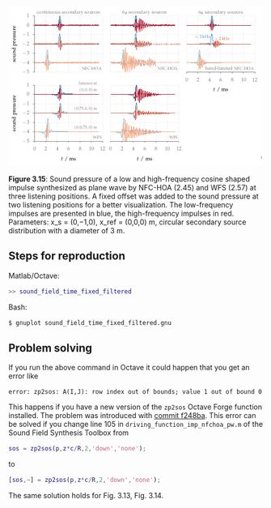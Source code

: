 ![Fig 3.15](fig3_15.png)

**Figure 3.15**: Sound pressure of a low
and high-frequency cosine shaped impulse synthesized as plane wave by
NFC-HOA (2.45) and WFS (2.57) at three
listening positions. A fixed offset was
added to the sound pressure at two
listening positions for a better visualization. The low-frequency impulses are
presented in blue, the high-frequency
impulses in red. Parameters: x_s =
(0,−1,0), x_ref = (0,0,0) m, circular
secondary source distribution with a diameter of 3 m.

## Steps for reproduction

Matlab/Octave:
```Matlab
>> sound_field_time_fixed_filtered
```

Bash:
```Bash
$ gnuplot sound_field_time_fixed_filtered.gnu
```

## Problem solving

If you run the above command in Octave it could happen that you get an error
like
```
error: zp2sos: A(I,J): row index out of bounds; value 1 out of bound 0
```
This happens if you have a new version of the `zp2sos` Octave Forge function
installed. The problem was introduced with [commit
f248ba](http://sourceforge.net/p/octave/signal/ci/f248ba3244150e69e576d898161d8a0a8892b7c3/).
This error can be solved if you change line 105 in
`driving_function_imp_nfchoa_pw.m` of the Sound Field Synthesis Toolbox from
```Matlab
sos = zp2sos(p,z*c/R,2,'down','none');
```
to
```Matlab
[sos,~] = zp2sos(p,z*c/R,2,'down','none');
```
The same solution holds for Fig. 3.13, Fig. 3.14.
